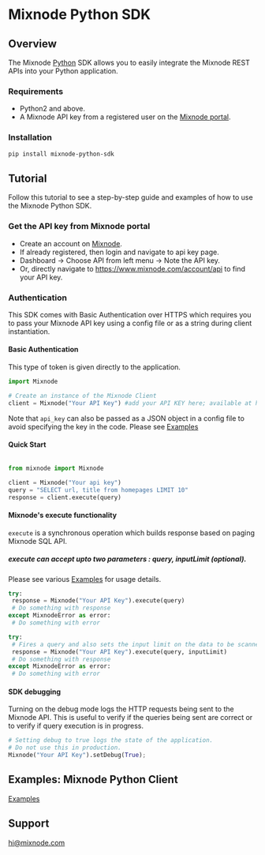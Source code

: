 # Mixnode Python SDK 


## Overview
The Mixnode [Python](https://www.python.org/) SDK allows you to easily integrate the Mixnode REST APIs into your Python application.

### Requirements
* Python2 and above.
* A Mixnode API key from a registered user on the [Mixnode portal](https://www.mixnode.com/account/api).


### Installation
```sh
pip install mixnode-python-sdk
```

## Tutorial
Follow this tutorial to see a step-by-step guide and examples of how to use the Mixnode Python SDK.

### Get the API key from Mixnode portal
* Create an account on [Mixnode](https://www.mixnode.com/signup).
* If already registered, then login and navigate to api key page. 
* Dashboard -> Choose API from left menu -> Note the API key. 
* Or, directly navigate to https://www.mixnode.com/account/api to find your API key.

### Authentication
This SDK comes with Basic Authentication over HTTPS which requires you to pass your Mixnode API key using a config file or as a string during client instantiation. 

#### Basic Authentication

This type of token is given directly to the application.

``` Python
import Mixnode

# Create an instance of the Mixnode Client
client = Mixnode("Your API Key") #add your API KEY here; available at https://www.mixnode.com/account/api

```
Note that `api_key` can also be passed as a JSON object in a config file to avoid specifying the key in the code.
Please see [Examples](https://github.com/Mixnode/mixnode-py-sdk/blob/master/examples)

#### Quick Start

```Python

from mixnode import Mixnode

client = Mixnode("Your api key")
query = "SELECT url, title from homepages LIMIT 10"
response = client.execute(query)

```

#### Mixnode's execute functionality
`execute` is a synchronous operation which builds response based on paging Mixnode SQL API. 

##### execute can accept upto two parameters : query, inputLimit (optional). 
Please see various [Examples](https://github.com/Mixnode/mixnode-py-sdk/blob/master/examples) for usage details.
```Python
try:
 response = Mixnode("Your API Key").execute(query)
 # Do something with response
except MixnodeError as error:
 # Do something with error
```
```Python
try:
 # Fires a query and also sets the input limit on the data to be scanned
 response = Mixnode("Your API Key").execute(query, inputLimit)
 # Do something with response
except MixnodeError as error:
 # Do something with error
```

#### SDK debugging
Turning on the debug mode logs the HTTP requests being sent to the Mixnode API. This is useful to verify if the queries being sent are correct or to verify if query execution is in progress.

```Python
# Setting debug to true logs the state of the application.
# Do not use this in production.
Mixnode("Your API Key").setDebug(True);

```

## Examples: Mixnode Python Client
[Examples](https://github.com/Mixnode/mixnode-py-sdk/tree/master/examples)


## Support

[hi@mixnode.com](mailto:hi@mixnode.com)
